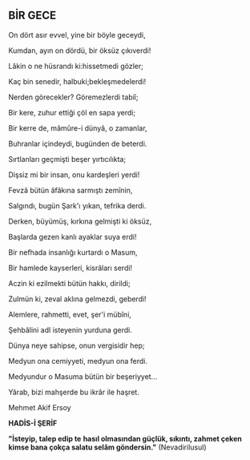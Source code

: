 ## BİR GECE

On dört asır evvel, yine bir böyle geceydi,

Kumdan, ayın on dördü, bir öksüz çıkıverdi!

Lâkin o ne hüsrandı ki:hissetmedi gözler;

Kaç bin senedir, halbuki;bekleşmedelerdi!

Nerden görecekler? Göremezlerdi tabiî;

Bir kere, zuhur ettiği çöl en sapa yerdi;

Bir kerre de, mâmûre-i dünyâ, o zamanlar,

Buhranlar içindeydi, bugünden de beterdi.

Sırtlanları geçmişti beşer yırtıcılıkta;

Dişsiz mi bir insan, onu kardeşleri yerdi!

Fevzâ bütün âfâkına sarmıştı zemînin,

Salgındı, bugün Şark'ı yıkan, tefrika derdi.

Derken, büyümüş, kırkına gelmişti ki öksüz,

Başlarda gezen kanlı ayaklar suya erdi!

Bir nefhada insanlığı kurtardı o Masum,

Bir hamlede kayserleri, kisrâları serdi!

Aczin ki ezilmekti bütün hakkı, dirildi;

Zulmün ki, zeval aklına gelmezdi, geberdi!

Alemlere, rahmetti, evet, şer'i mübîni,

Şehbâlini adl isteyenin yurduna gerdi.

Dünya neye sahipse, onun vergisidir hep;

Medyun ona cemiyyeti, medyun ona ferdi.

Medyundur o Masuma bütün bir beşeriyyet...

Yârab, bizi mahşerde bu ikrâr ile haşret.

Mehmet Akif Ersoy

**HADİS-İ ŞERİF**

**"İsteyip, talep edip te** **hasıl olmasından güçlük, sıkıntı, zahmet çeken kimse bana çokça salatu selâm göndersin."** (Nevadirilusul)
